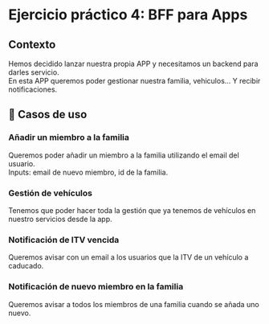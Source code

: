 # Ejercicio práctico 4: BFF para Apps
## Contexto
Hemos decidido lanzar nuestra propia APP y necesitamos un backend para darles servicio.\
En esta APP queremos poder gestionar nuestra familia, vehiculos... Y recibir notificaciones.

## 🚀 Casos de uso
### Añadir un miembro a la familia
Queremos poder añadir un miembro a la familia utilizando el email del usuario.\
Inputs: email de nuevo miembro, id de la familia.

### Gestión de vehículos
Tenemos que poder hacer toda la gestión que ya tenemos de vehículos en nuestro servicios desde la app.

### Notificación de ITV vencida
Queremos avisar con un email a los usuarios que la ITV de un vehículo a caducado.

### Notificación de nuevo miembro en la familia
Queremos avisar a todos los miembros de una familia cuando se añada uno nuevo.
